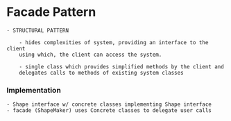 # Facade Pattern

    - STRUCTURAL PATTERN
    
        - hides complexities of system, providing an interface to the client
        using which, the client can access the system. 
        
        - single class which provides simplified methods by the client and 
        delegates calls to methods of existing system classes
        
### Implementation

    - Shape interface w/ concrete classes implementing Shape interface
    - facade (ShapeMaker) uses Concrete classes to delegate user calls
    
    